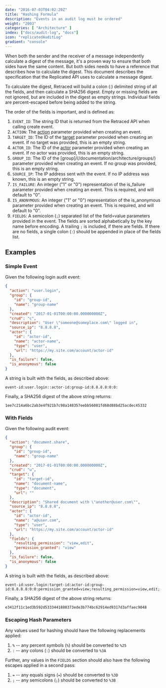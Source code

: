 ```yaml
---
date: "2016-07-03T04:02:20Z"
title: "Hashing Formula"
description: "Events in an audit log must be ordered"
weight: "2003"
categories: [ "Architecture" ]
index: ["docs/audit-log", "docs"]
icon: "replicatedAuditLog"
gradient: "console"
---
```


When both the sender and the receiver of a message independently calculate a digest of the message, it's a proven way to ensure that both sides have the same content. But both sides needs to have a reference that describes how to calculate the digest. This document describes the specification that the Replicated API uses to calculate a message digest.

To calculate the digest, Retraced will build a colon (:) delimited string of all the fields, and then calculate a SHA256 digest. Empty or missing fields are not ignored, but are included in the digest as empty strings. Individual fields are percent-escaped before being added to the string.

The order of the fields is important, and is defined as:

1. `EVENT_ID`: The string ID that is returned from the Retraced API when calling create event.
1. `ACTION`: The [action](/docs/audit-log/how-to/actions/) parameter provided when creating an event.
1. `TARGET_ID`: The ID of the [target](/docs/audit-log/how-to/targets/) parameter provided when creating an event. If no target was provided, this is an empty string.
1. `ACTOR_ID`: The ID of the [actor](/docs/audit-log/how-to/actors/) parameter provided when creating an event. If no actor was provided, this is an empty string.
1. `GROUP_ID`: The ID of the [group]/(/documentation/architecture/groups/) parameter provided when creating an event. If no group was provided, this is an empty string.
1. `SOURCE_IP`: The IP address sent with the event. If no IP address was known, this is an empty string.
1. `IS_FAILURE`: An integer ("1" or "0") representation of the is_failure parameter provided when creating an event. This is required, and will default to "0".
1. `IS_ANONYMOUS`: An integer ("1" or "0") representation of the is_anonymous parameter provided when creating an event. This is required, and will default to "0".
1. `FIELDS`: A semicolon (`;`) separated list of the field=value parameters provided in the event. The fields are sorted alphabetically by the key name before encoding. A trailing `;` is included, if there are fields. If there are no fields, a single colon (`:`) should be appended in place of the fields list.


## Examples

### Simple Event
Given the following login audit event:
```json
{
  "action": "user.login",
  "group": {
    "id": "group-id",
    "name": "group-name"
  },
  "created": "2017-01-01T00:00:00.000000000Z",
  "crud": "c",
  "description": "User \"someone@someplace.com\" logged in",
  "source_ip": "8.8.8.8",
  "actor": {
    "id": "actor-id",
    "name": "actor-name",
    "type": "user",
    "url": "https://my.site.com/account/actor-id"
  },
  "is_failure": false,
  "is_anonymous": false
}
```

A string is built with the fields, as described above:
```
event-id:user.login::actor-id:group-id:8.8.8.8:0:0:
```

Finally, a SHA256 digest of the above string returns:
```
1ee7c214a6bc2ab3e4f921b7c98a148357eebb56081fd68d88bd25acdec45332
```

### With Fields
Given the following audit event:
```json
{
  "action": "document.share",
  "group": {
    "id": "group-id",
    "name": "group-name"
  },
  "created": "2017-01-01T00:00:00.000000000Z",
  "crud": "u",
  "target": {
    "id": "target-id",
    "name": "document-name",
    "type": "document",
    "url": ""
  },
  "description": "Shared document with \"another@user.com\"",
  "source_ip": "8.8.8.8",
  "actor": {
    "id": "actor-id",
    "name": "a@user.com",
    "type": "user",
    "url": "https://my.site.com/account/actor-id"
  },
  "fields": {
    "resulting_permission": "view,edit",
    "permission_granted": "view"
  },
  "is_failure": false,
  "is_anonymous": false
}
```

A string is built with the fields, as described above:
```
event-id:user.login:target-id:actor-id:group-id:8.8.8.8:0:0:permission_granted=view;resulting_permission=view,edit;
```

Finally, a SHA256 digest of the above string returns:
```
e3412f11c1ed3b592d5333441880373ede3b774bc62914ed9317d3affaec9048
```



### Escaping Hash Parameters

Any values used for hashing should have the following replacements applied:

1. `%` -- any percent symbols (`%`) should be converted to `%25`
1. `:` -- any colons (`:`) should be converted to `%3A`

Further, any values in the `FIELDS` section should also have the following escapes applied in a second pass:

1. `=` -- any equals signs (`=`) should be converted to `%3D`
1. `;` -- any semicolons (`;`) should be converted to `%3B`
